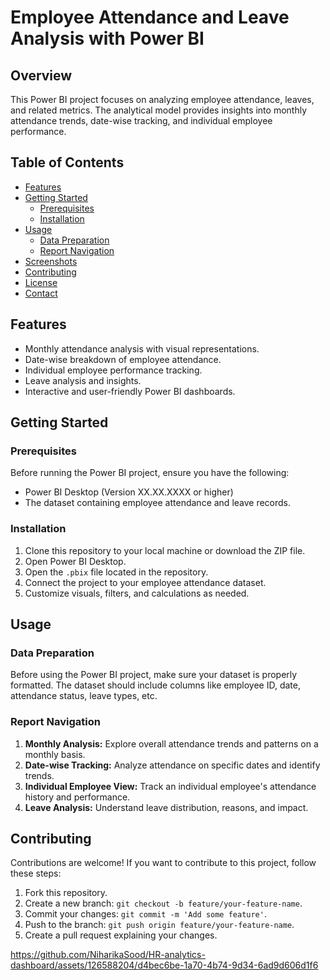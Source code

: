# Employee Attendance and Leave Analysis with Power BI
<!-- If you have a logo or image, include it here -->

## Overview

This Power BI project focuses on analyzing employee attendance, leaves, and related metrics. The analytical model provides insights into monthly attendance trends, date-wise tracking, and individual employee performance.

## Table of Contents

- [Features](#features)
- [Getting Started](#getting-started)
  - [Prerequisites](#prerequisites)
  - [Installation](#installation)
- [Usage](#usage)
  - [Data Preparation](#data-preparation)
  - [Report Navigation](#report-navigation)
- [Screenshots](#screenshots)
- [Contributing](#contributing)
- [License](#license)
- [Contact](#contact)

## Features

- Monthly attendance analysis with visual representations.
- Date-wise breakdown of employee attendance.
- Individual employee performance tracking.
- Leave analysis and insights.
- Interactive and user-friendly Power BI dashboards.

## Getting Started

### Prerequisites

Before running the Power BI project, ensure you have the following:

- Power BI Desktop (Version XX.XX.XXXX or higher)
- The dataset containing employee attendance and leave records.

### Installation

1. Clone this repository to your local machine or download the ZIP file.
2. Open Power BI Desktop.
3. Open the `.pbix` file located in the repository.
4. Connect the project to your employee attendance dataset.
5. Customize visuals, filters, and calculations as needed.

## Usage

### Data Preparation

Before using the Power BI project, make sure your dataset is properly formatted. The dataset should include columns like employee ID, date, attendance status, leave types, etc.

### Report Navigation

1. **Monthly Analysis:** Explore overall attendance trends and patterns on a monthly basis.
2. **Date-wise Tracking:** Analyze attendance on specific dates and identify trends.
3. **Individual Employee View:** Track an individual employee's attendance history and performance.
4. **Leave Analysis:** Understand leave distribution, reasons, and impact.

## Contributing

Contributions are welcome! If you want to contribute to this project, follow these steps:

1. Fork this repository.
2. Create a new branch: `git checkout -b feature/your-feature-name`.
3. Commit your changes: `git commit -m 'Add some feature'`.
4. Push to the branch: `git push origin feature/your-feature-name`.
5. Create a pull request explaining your changes.

https://github.com/NiharikaSood/HR-analytics-dashboard/assets/126588204/d4bec6be-1a70-4b74-9d34-6ad9d606d1f6

